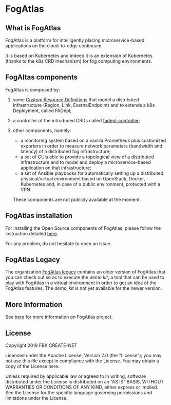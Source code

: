 # FogAtlas

## What is FogAtlas

FogAtlas is a platform for intelligently placing microservice-based applications
on the cloud-to-edge continuum.

It is based on Kubernetes and indeed it is an extension of Kubernetes (thanks to the k8s CRD
mechanism) for fog computing environments.

## FogAltas components

FogAtlas is composed by:
1. some [Custom Resource Definitions](https://github.com/fogatlas/crd-client-go) that model a distributed infrastructure (Region,
Link, ExernalEndpoint) and to extends a k8s Deployment, called FADepl;
1. a controller of the introduced CRDs called [fadepl-controller](https://github.com/fogatlas/fadepl-controller);
1. other components, namely:
   * a monitoring system based on a vanilla Prometheus plus customized exporters
    in order to measure network  parameters (bandwidth and latency) of a distributed
    fog infrastructure;
   * a set of GUIs able to provide a topological view of a distributed
   infrastructure and to model and deploy a microservice-based application on that infrastructure;
   * a set of Ansible playbooks for automatically setting up a distributed physical/virtual environment based
   on OpenStack, Docker, Kubernetes and, in case of a public environment, protected with a VPN.

   These components are not publicly available at the moment.

## FogAtlas installation

For installing the Open Source components of FogAtlas, please follow the instruction
detailed [here](https://github.com/fogatlas/fadepl-controller#what-you-need-to-do-in-order-to-play-with-fadepl-controller).

For any problem, do not hesitate to open an issue.

## FogAtlas Legacy

The organization [FogAtlas legacy](https://github.com/fogatlas-legacy) contains an older
version of FogAtlas that you can check out so as to execute the _demo kit_, a tool that can
be used to play with FogAtlas in a virtual environment in order to get an idea
of the FogAtlas features.
The _demo_kit_ is not yet available for the newer version.    

## More Information

See [here](http://fogatlas.fbk.eu) for more information on FogAtlas project.


## License

Copyright 2019 FBK CREATE-NET

Licensed under the Apache License, Version 2.0 (the “License”); you may not use this file except in compliance with the License. You may obtain a copy of the License here.

Unless required by applicable law or agreed to in writing, software distributed under the License is distributed on an “AS IS” BASIS, WITHOUT WARRANTIES OR CONDITIONS OF ANY KIND, either express or implied. See the License for the specific language governing permissions and limitations under the License.
